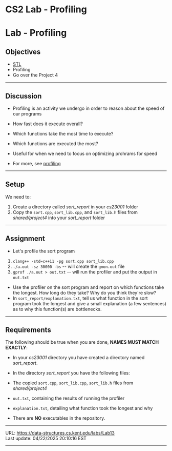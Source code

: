 # CS2 Lab - Profiling

# Lab - Profiling

## Objectives

- [STL](http://en.cppreference.com/w/)
- Profiling
- Go over the Project 4

---

## Discussion

- Profiling is an activity we undergo in order to reason about the speed of our programs

- How fast does it execute overall?
- Which functions take the most time to execute?
- Which functions are executed the most?

- Useful for when we need to focus on optimizing prohrams for speed
- For more, see [profiling](<https://en.wikipedia.org/wiki/Profiling_(computer_programming)>)

---

## Setup

We need to:

1.  Create a directory called _sort_report_ in your _cs23001_ folder
2.  Copy the `sort.cpp`, `sort_lib.cpp`, and `sort_lib.h` files from _shared/project4_ into your _sort_report_ folder

---

## Assignment

- Let's profile the sort program

1.  `clang++ -std=c++11 -pg sort.cpp sort_lib.cpp`
2.  `./a.out -sz 30000 -bs` -- will create the `gmon.out` file
3.  `gprof ./a.out > out.txt` -- will run the profiler and put the output in `out.txt`

- Use the profiler on the sort program and report on which functions take the longest. How long do they take? Why do you think they're slow?
- In `sort_report/explanation.txt`, tell us what function in the sort program took the longest and give a small explanation (a few sentences) as to why this function(s) are bottlenecks.

---

## Requirements

The following should be true when you are done, **NAMES MUST MATCH EXACTLY**:

- In your _cs23001_ directory you have created a directory named _sort_report_.
- In the directory _sort_report_ you have the following files:

- The copied `sort.cpp`, `sort_lib.cpp`, `sort_lib.h` files from _shared/project4_
- `out.txt`, containing the results of running the profiler
- `explanation.txt`, detailing what function took the longest and why

- There are **NO** executables in the repository.

---

URL: https://data-structures.cs.kent.edu/labs/Lab13  
Last update: 04/22/2025 20:10:16 EST

---
